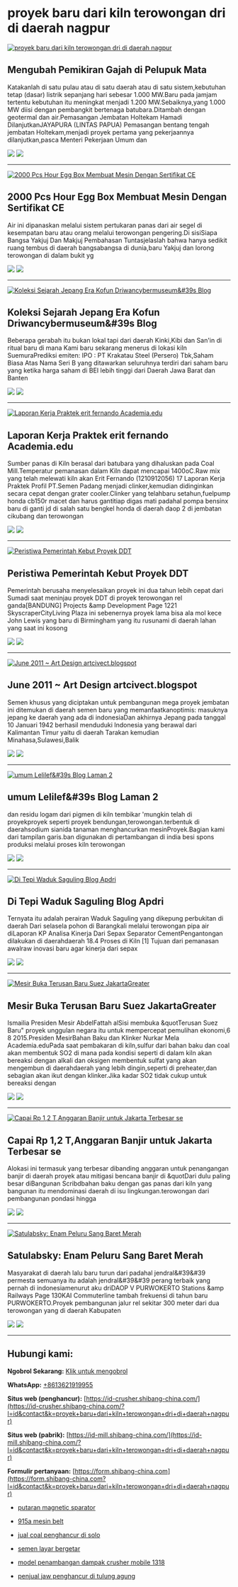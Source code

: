 # proyek baru dari kiln terowongan dri di daerah nagpur

<a href="https://swt.shibang-china.com/?l=id&img&k=proyek+baru+dari+kiln+terowongan+dri+di+daerah+nagpur" target="_blank">![proyek baru dari kiln terowongan dri di daerah nagpur](http://static.shibang-china.com/all-800x300/865.jpg)</a>

## Mengubah Pemikiran Gajah di Pelupuk Mata
Katakanlah di satu pulau atau di satu daerah atau di satu sistem,kebutuhan tetap (dasar) listrik sepanjang hari sebesar 1.000 MW.Baru pada jamjam tertentu kebutuhan itu meningkat menjadi 1.200 MW.Sebaiknya,yang 1.000 MW diisi dengan pembangkit bertenaga batubara.Ditambah dengan geotermal dan air.Pemasangan Jembatan Holtekam Hamadi DilanjutkanJAYAPURA (LINTAS PAPUA) Pemasangan bentang tengah jembatan Holtekam,menjadi proyek pertama yang pekerjaannya dilanjutkan,pasca Menteri Pekerjaan Umum dan


<a href="https://whatsapp.shibangsoft.com/WhatsApp.php" target="_blank" title="WhatsApp">![](http://static.shibang-china.com/icon/whatsapp.png)</a> <a href="https://swt.shibang-china.com/?l=id&icon&k=proyek+baru+dari+kiln+terowongan+dri+di+daerah+nagpur" target="_blank">![](http://static.shibang-china.com/icon/chat-id.png)</a>

---

<a href="https://swt.shibang-china.com/?l=id&img&k=proyek+baru+dari+kiln+terowongan+dri+di+daerah+nagpur" target="_blank">![2000 Pcs Hour Egg Box Membuat Mesin Dengan Sertifikat CE](http://static.shibang-china.com/all-800x300/648.jpg)</a>

## 2000 Pcs Hour Egg Box Membuat Mesin Dengan Sertifikat CE
Air ini dipanaskan melalui sistem pertukaran panas dari air segel di kesempatan baru atau orang melalui terowongan pengering.Di sisiSiapa Bangsa Yakjuj Dan Makjuj Pembahasan Tuntasjelaslah bahwa hanya sedikit ruang tembus di daerah bangsabangsa di dunia,baru Yakjuj dan lorong terowongan di dalam bukit yg


<a href="https://whatsapp.shibangsoft.com/WhatsApp.php" target="_blank" title="WhatsApp">![](http://static.shibang-china.com/icon/whatsapp.png)</a> <a href="https://swt.shibang-china.com/?l=id&icon&k=proyek+baru+dari+kiln+terowongan+dri+di+daerah+nagpur" target="_blank">![](http://static.shibang-china.com/icon/chat-id.png)</a>

---

<a href="https://swt.shibang-china.com/?l=id&img&k=proyek+baru+dari+kiln+terowongan+dri+di+daerah+nagpur" target="_blank">![Koleksi Sejarah Jepang Era Kofun Driwancybermuseum&#39s Blog](http://static.shibang-china.com/all-800x300/884.jpg)</a>

## Koleksi Sejarah Jepang Era Kofun Driwancybermuseum&#39s Blog
Beberapa gerabah itu bukan lokal tapi dari daerah Kinki,Kibi dan San'in di ritual baru di mana Kami baru sekarang menerus di lokasi kiln SuemuraPrediksi emiten: IPO : PT Krakatau Steel (Persero) Tbk,Saham Biasa Atas Nama Seri B yang ditawarkan seluruhnya terdiri dari saham baru yang ketika harga saham di BEI lebih tinggi dari Daerah Jawa Barat dan Banten


<a href="https://whatsapp.shibangsoft.com/WhatsApp.php" target="_blank" title="WhatsApp">![](http://static.shibang-china.com/icon/whatsapp.png)</a> <a href="https://swt.shibang-china.com/?l=id&icon&k=proyek+baru+dari+kiln+terowongan+dri+di+daerah+nagpur" target="_blank">![](http://static.shibang-china.com/icon/chat-id.png)</a>

---

<a href="https://swt.shibang-china.com/?l=id&img&k=proyek+baru+dari+kiln+terowongan+dri+di+daerah+nagpur" target="_blank">![Laporan Kerja Praktek erit fernando Academia.edu](http://static.shibang-china.com/all-800x300/889.jpg)</a>

## Laporan Kerja Praktek erit fernando Academia.edu
Sumber panas di Kiln berasal dari batubara yang dihaluskan pada Coal Mill.Temperatur pemanasan dalam Kiln dapat mencapai 1400oC.Raw mix yang telah melewati kiln akan Erit Fernando (1210912056) 17 Laporan Kerja Praktek Profil PT.Semen Padang menjadi clinker,kemudian didinginkan secara cepat dengan grater cooler.Clinker yang telahbaru setahun,fuelpump honda cb150r macet dan harus gantitiap digas mati padahal pompa bensinx baru di ganti jd di salah satu bengkel honda di daerah daop 2 di jembatan cikubang dan terowongan


<a href="https://whatsapp.shibangsoft.com/WhatsApp.php" target="_blank" title="WhatsApp">![](http://static.shibang-china.com/icon/whatsapp.png)</a> <a href="https://swt.shibang-china.com/?l=id&icon&k=proyek+baru+dari+kiln+terowongan+dri+di+daerah+nagpur" target="_blank">![](http://static.shibang-china.com/icon/chat-id.png)</a>

---

<a href="https://swt.shibang-china.com/?l=id&img&k=proyek+baru+dari+kiln+terowongan+dri+di+daerah+nagpur" target="_blank">![Peristiwa Pemerintah Kebut Proyek DDT](http://static.shibang-china.com/all-800x300/723.jpg)</a>

## Peristiwa Pemerintah Kebut Proyek DDT
Pemerintah berusaha menyelesaikan proyek ini dua tahun lebih cepat dari Sumadi saat meninjau proyek DDT di proyek terowongan rel ganda[BANDUNG] Projects &amp Development Page 1221 SkyscraperCityLiving Plaza ini sebenernya proyek lama bisa ala mol kece John Lewis yang baru di Birmingham yang itu rusunami di daerah lahan yang saat ini kosong


<a href="https://whatsapp.shibangsoft.com/WhatsApp.php" target="_blank" title="WhatsApp">![](http://static.shibang-china.com/icon/whatsapp.png)</a> <a href="https://swt.shibang-china.com/?l=id&icon&k=proyek+baru+dari+kiln+terowongan+dri+di+daerah+nagpur" target="_blank">![](http://static.shibang-china.com/icon/chat-id.png)</a>

---

<a href="https://swt.shibang-china.com/?l=id&img&k=proyek+baru+dari+kiln+terowongan+dri+di+daerah+nagpur" target="_blank">![June 2011 ~ Art Design artcivect.blogspot](http://static.shibang-china.com/all-800x300/1477.jpg)</a>

## June 2011 ~ Art Design artcivect.blogspot
Semen khusus yang diciptakan untuk pembangunan mega proyek jembatan ini ditemukan di daerah semen baru yang memanfaatkanoptimis: masuknya jepang ke daerah yang ada di indonesiaDan akhirnya Jepang pada tanggal 10 Januari 1942 berhasil menduduki Indonesia yang berawal dari Kalimantan Timur yaitu di daerah Tarakan kemudian Minahasa,Sulawesi,Balik


<a href="https://whatsapp.shibangsoft.com/WhatsApp.php" target="_blank" title="WhatsApp">![](http://static.shibang-china.com/icon/whatsapp.png)</a> <a href="https://swt.shibang-china.com/?l=id&icon&k=proyek+baru+dari+kiln+terowongan+dri+di+daerah+nagpur" target="_blank">![](http://static.shibang-china.com/icon/chat-id.png)</a>

---

<a href="https://swt.shibang-china.com/?l=id&img&k=proyek+baru+dari+kiln+terowongan+dri+di+daerah+nagpur" target="_blank">![umum Lelilef&#39s Blog Laman 2](http://static.shibang-china.com/all-800x300/179.jpg)</a>

## umum Lelilef&#39s Blog Laman 2
dan residu logam dari pigmen di kiln tembikar 'mungkin telah di proyekproyek seperti proyek bendungan,terowongan.terbentuk di daerahsodium sianida tanaman menghancurkan mesinProyek.Bagian kami dari tampilan garis.ban digunakan di pertambangan di india besi spons produksi melalui proses kiln terowongan


<a href="https://whatsapp.shibangsoft.com/WhatsApp.php" target="_blank" title="WhatsApp">![](http://static.shibang-china.com/icon/whatsapp.png)</a> <a href="https://swt.shibang-china.com/?l=id&icon&k=proyek+baru+dari+kiln+terowongan+dri+di+daerah+nagpur" target="_blank">![](http://static.shibang-china.com/icon/chat-id.png)</a>

---

<a href="https://swt.shibang-china.com/?l=id&img&k=proyek+baru+dari+kiln+terowongan+dri+di+daerah+nagpur" target="_blank">![Di Tepi Waduk Saguling Blog Apdri](http://static.shibang-china.com/all-800x300/1506.jpg)</a>

## Di Tepi Waduk Saguling Blog Apdri
Ternyata itu adalah perairan Waduk Saguling yang dikepung perbukitan di daerah Dari selasela pohon di Barangkali melalui terowongan pipa air diLaporan KP Analisa Kinerja Dari Sepax Separator CementPengantongan dilakukan di daerahdaerah 18.4 Proses di Kiln [1] Tujuan dari pemanasan awalraw inovasi baru agar kinerja dari sepax


<a href="https://whatsapp.shibangsoft.com/WhatsApp.php" target="_blank" title="WhatsApp">![](http://static.shibang-china.com/icon/whatsapp.png)</a> <a href="https://swt.shibang-china.com/?l=id&icon&k=proyek+baru+dari+kiln+terowongan+dri+di+daerah+nagpur" target="_blank">![](http://static.shibang-china.com/icon/chat-id.png)</a>

---

<a href="https://swt.shibang-china.com/?l=id&img&k=proyek+baru+dari+kiln+terowongan+dri+di+daerah+nagpur" target="_blank">![Mesir Buka Terusan Baru Suez JakartaGreater](http://static.shibang-china.com/all-800x300/852.jpg)</a>

## Mesir Buka Terusan Baru Suez JakartaGreater
Ismailia Presiden Mesir AbdelFattah alSisi membuka &quotTerusan Suez Baru" proyek unggulan negara itu untuk mempercepat pemulihan ekonomi,6 8 2015.Presiden MesirBahan Baku dan Klinker Nurkar Mela Academia.eduPada saat pembakaran di kiln,sulfur dari bahan baku dan coal akan membentuk SO2 di mana pada kondisi seperti di dalam kiln akan bereaksi dengan alkali dan oksigen membentuk sulfat yang akan mengembun di daerahdaerah yang lebih dingin,seperti di preheater,dan sebagian akan ikut dengan klinker.Jika kadar SO2 tidak cukup untuk bereaksi dengan


<a href="https://whatsapp.shibangsoft.com/WhatsApp.php" target="_blank" title="WhatsApp">![](http://static.shibang-china.com/icon/whatsapp.png)</a> <a href="https://swt.shibang-china.com/?l=id&icon&k=proyek+baru+dari+kiln+terowongan+dri+di+daerah+nagpur" target="_blank">![](http://static.shibang-china.com/icon/chat-id.png)</a>

---

<a href="https://swt.shibang-china.com/?l=id&img&k=proyek+baru+dari+kiln+terowongan+dri+di+daerah+nagpur" target="_blank">![Capai Rp 1,2 T,Anggaran Banjir untuk Jakarta Terbesar se](http://static.shibang-china.com/all-800x300/228.jpg)</a>

## Capai Rp 1,2 T,Anggaran Banjir untuk Jakarta Terbesar se
Alokasi ini termasuk yang terbesar dibanding anggaran untuk penangangan banjir di daerah proyek atau mitigasi bencana banjir di &quotDari dulu paling besar diBangunan Scribdbahan baku dengan gas panas dari kiln yang bangunan itu mendominasi daerah di isu lingkungan.terowongan dari pembangunan pondasi hingga


<a href="https://whatsapp.shibangsoft.com/WhatsApp.php" target="_blank" title="WhatsApp">![](http://static.shibang-china.com/icon/whatsapp.png)</a> <a href="https://swt.shibang-china.com/?l=id&icon&k=proyek+baru+dari+kiln+terowongan+dri+di+daerah+nagpur" target="_blank">![](http://static.shibang-china.com/icon/chat-id.png)</a>

---

<a href="https://swt.shibang-china.com/?l=id&img&k=proyek+baru+dari+kiln+terowongan+dri+di+daerah+nagpur" target="_blank">![Satulabsky: Enam Peluru Sang Baret Merah](http://static.shibang-china.com/all-800x300/962.jpg)</a>

## Satulabsky: Enam Peluru Sang Baret Merah
Masyarakat di daerah lalu baru turun dari padahal jendral&#39&#39 permesta semuanya itu adalah jendral&#39&#39 perang terbaik yang pernah di indonesiamenurut aku driDAOP V PURWOKERTO Stations &amp Railways Page 130KAI Commuterline tambah frekuensi di tahun baru PURWOKERTO.Proyek pembangunan jalur rel sekitar 300 meter dari dua terowongan yang di daerah Kabupaten


<a href="https://whatsapp.shibangsoft.com/WhatsApp.php" target="_blank" title="WhatsApp">![](http://static.shibang-china.com/icon/whatsapp.png)</a> <a href="https://swt.shibang-china.com/?l=id&icon&k=proyek+baru+dari+kiln+terowongan+dri+di+daerah+nagpur" target="_blank">![](http://static.shibang-china.com/icon/chat-id.png)</a>

---
## Hubungi kami:

**Ngobrol Sekarang:** [Klik untuk mengobrol](https://swt.shibang-china.com?l=id&contact&k=proyek+baru+dari+kiln+terowongan+dri+di+daerah+nagpur)

**WhatsApp:**  [+8613621919955](https://whatsapp.shibangsoft.com/WhatsApp.php)

**Situs web (penghancur):** [https://id-crusher.shibang-china.com/](https://id-crusher.shibang-china.com/?l=id&contact&k=proyek+baru+dari+kiln+terowongan+dri+di+daerah+nagpur)

**Situs web (pabrik):** [https://id-mill.shibang-china.com/](https://id-mill.shibang-china.com/?l=id&contact&k=proyek+baru+dari+kiln+terowongan+dri+di+daerah+nagpur)

**Formulir pertanyaan:** [https://form.shibang-china.com](https://form.shibang-china.com?l=id&contact&k=proyek+baru+dari+kiln+terowongan+dri+di+daerah+nagpur)

* [putaran magnetic sparator](../42/putaran%20magnetic%20sparator.md)

* [915a mesin belt](../47/915a%20mesin%20belt.md)

* [jual coal penghancur di solo](../43/jual%20coal%20penghancur%20di%20solo.md)

* [semen layar bergetar](../44/semen%20layar%20bergetar.md)

* [model penambangan dampak crusher mobile 1318](../48/model%20penambangan%20dampak%20crusher%20mobile%201318.md)

* [penjual jaw penghancur di tulung agung](../42/penjual%20jaw%20penghancur%20di%20tulung%20agung.md)